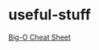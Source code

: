 # useful-stuff

[Big-O Cheat Sheet](https://github.com/alicanko/useful-stuff/blob/main/big-o-cheatsheet.jpg)

